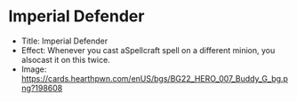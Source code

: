 # Imperial Defender
- Title:  Imperial Defender
- Effect:  Whenever you cast aSpellcraft spell on a different minion, you alsocast it on this twice.
- Image:  https://cards.hearthpwn.com/enUS/bgs/BG22_HERO_007_Buddy_G_bg.png?198608
